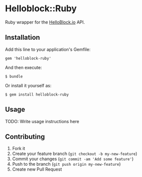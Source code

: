 # Helloblock::Ruby

Ruby wrapper for the [HelloBlock.io](http://helloblock.io) API.

## Installation

Add this line to your application's Gemfile:

    gem 'helloblock-ruby'

And then execute:

    $ bundle

Or install it yourself as:

    $ gem install helloblock-ruby

## Usage

TODO: Write usage instructions here

## Contributing

1. Fork it
2. Create your feature branch (`git checkout -b my-new-feature`)
3. Commit your changes (`git commit -am 'Add some feature'`)
4. Push to the branch (`git push origin my-new-feature`)
5. Create new Pull Request
